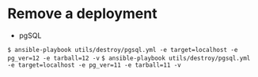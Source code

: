 # Remove a deployment

* pgSQL

```$ ansible-playbook utils/destroy/pgsql.yml -e target=localhost -e pg_ver=12 -e tarball=12 -v```
```$ ansible-playbook utils/destroy/pgsql.yml -e target=localhost -e pg_ver=11 -e tarball=11 -v```

